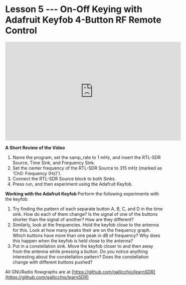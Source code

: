 # Lesson 5 --- On-Off Keying with Adafruit Keyfob 4-Button RF Remote Control


<iframe width="560" height="315" src="https://www.youtube.com/embed/b6tmHRZhBKQ" title="YouTube video player" frameborder="0" allow="accelerometer; autoplay; clipboard-write; encrypted-media; gyroscope; picture-in-picture" allowfullscreen></iframe>

<b> A Short Review of the Video </b>

1. Name the program, set the samp_rate to 1 mHz, and insert the RTL-SDR Source, Time Sink, and Frequency Sink.
2. Set the center frequency of the RTL-SDR Source to 315 mHz (marked as 'Ch0: Frequency (Hz)').
3. Connect the RTL-SDR Source block to both Sinks.
4. Press run, and then experiment using the Adafruit Keyfob.


<b> Working with the Adafruit Keyfob </b>
Perform the following experiments with the keyfob:
1. Try finding the pattern of each separate button A, B, C, and D in the time sink. How do each of them change? Is the signal of one of the buttons shorter than the signal of another? How are they different?
2. Similarly, look at the frequencies. Hold the keyfob close to the antenna for this. Look at how many peaks their are on the frequency graph. Which buttons have more than one peak in dB of frequency? Why does this happen when the keyfob is held close to the antenna?
3. Put in a constellation sink. Move the keyfob closer to and then away from the antenna while pressing a button. Do you notice anything interesting about the constellation pattern? Does the constellation change with different buttons pushed?

All GNURadio flowgraphs are at [https://github.com/gallicchio/learnSDR](https://github.com/gallicchio/learnSDR)


